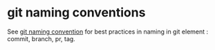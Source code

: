 # git naming conventions

See [git naming convention](https://github.com/naming-convention/naming-convention-guides/blob/master/git/README.md) for best practices in naming in git element : commit, branch, pr, tag.